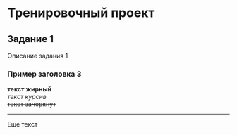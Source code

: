 # Тренировочный проект
## Задание 1
Описание задания 1
### Пример заголовка 3
__текст жирный__  
*текст курсив*  
~~текст зачеркнут~~  

___

Еще текст